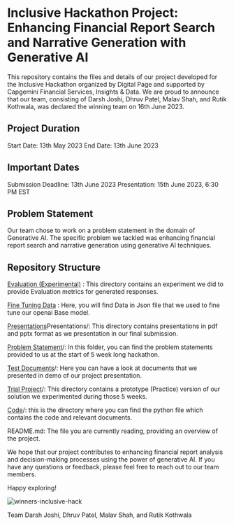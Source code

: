 # Inclusive Hackathon Project: Enhancing Financial Report Search and Narrative Generation with Generative AI

This repository contains the files and details of our project developed for the Inclusive Hackathon organized by Digital Page and supported by Capgemini Financial Services, Insights & Data. We are proud to announce that our team, consisting of Darsh Joshi, Dhruv Patel, Malav Shah, and Rutik Kothwala, was declared the winning team on 16th June 2023.

## Project Duration

Start Date: 13th May 2023
End Date: 13th June 2023

## Important Dates

Submission Deadline: 13th June 2023
Presentation: 15th June 2023, 6:30 PM EST

## Problem Statement

Our team chose to work on a problem statement in the domain of Generative AI. The specific problem we tackled was enhancing financial report search and narrative generation using generative AI techniques.

## Repository Structure

[Evaluation (Experimental)](Evaluation_(Experimental)) : This directory contains an experiment we did to provide Evaluation metrics for generated responses.


[Fine Tuning Data](Fine-Tuning_Data) : Here, you will find Data in Json file that we used to fine tune our openai Base model. 


[Presentations](Presentations)Presentations/: This directory contains presentations in pdf and pptx format as we presentation in our final submission. 


[Problem Statement](Problem_Statements)/: In this folder, you can find the problem statements provided to us at the start of 5 week long hackathon.


[Test Documents](Test_Documents)/: Here you can have a look at documents that we presented in demo of our project presentation.


[Trial Project](Trial_Project)/: This directory contains a prototype (Practice) version of our solution we experimented during those 5 weeks. 


[Code](code)/: this is the directory where you can find the python file which contains the code and relevant documents.


README.md: The file you are currently reading, providing an overview of the project.

We hope that our project contributes to enhancing financial report analysis and decision-making processes using the power of generative AI. If you have any questions or feedback, please feel free to reach out to our team members.

Happy exploring!

![winners-inclusive-hack](https://github.com/darshjoshi/Inclusive_Hackathon_Project/assets/46282088/0c496e8a-36d2-47f7-8f9e-676cb12fe7a4)


Team Darsh Joshi, Dhruv Patel, Malav Shah, and Rutik Kothwala
